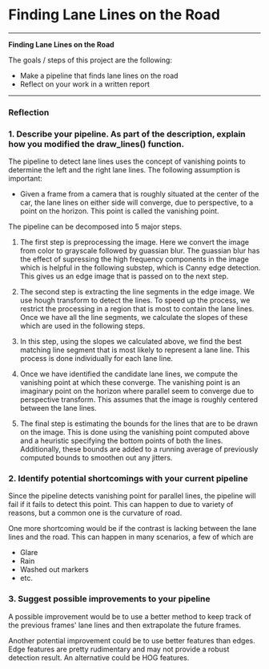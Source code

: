 # **Finding Lane Lines on the Road** 

---

**Finding Lane Lines on the Road**

The goals / steps of this project are the following:
* Make a pipeline that finds lane lines on the road
* Reflect on your work in a written report


[//]: # (Image References)

[image1]: ./examples/grayscale.jpg "Grayscale"

---

### Reflection

### 1. Describe your pipeline. As part of the description, explain how you modified the draw_lines() function.

The pipeline to detect lane lines uses the concept of vanishing points to determine the left and the right lane lines. The following assumption is important:

* Given a frame from a camera that is roughly situated at the center of the car, the lane lines on either side will converge, due to perspective, to a point on the horizon. This point is called the vanishing point.

The pipeline can be decomposed into 5 major steps.

1. The first step is preprocessing the image. Here we convert the image from color to grayscale followed by guassian blur. The guassian blur has the effect of supressing the high frequency components in the image which is helpful in the following substep, which is Canny edge detection. This gives us an edge image that is passed on to the next step.

2. The second step is extracting the line segments in the edge image. We use hough transform to detect the lines. To speed up the process, we restrict the processing in a region that is most to contain the lane lines. Once we have all the line segments, we calculate the slopes of these which are used in the following steps.

3. In this step, using the slopes we calculated above, we find the best matching line segment that is most likely to represent a lane line. This process is done individually for each lane line.

4. Once we have identified the candidate lane lines, we compute the vanishing point at which these converge. The vanishing point is an imaginary point on the horizon where parallel seem to converge due to perspective transform. This assumes that the image is roughly centered between the lane lines.

5. The final step is estimating the bounds for the lines that are to be drawn on the image. This is done using the vanishing point computed above and a heuristic specifying the bottom points of both the lines. Additionally, these bounds are added to a running average of previously computed bounds to smoothen out any jitters.


### 2. Identify potential shortcomings with your current pipeline

Since the pipeline detects vanishing point for parallel lines, the pipeline will fail if it fails to detect this point. This can happen to due to variety of reasons, but a common one is the curvature of road.

One more shortcoming would be if the contrast is lacking between the lane lines and the road. This can happen in many scenarios, a few of which are
* Glare
* Rain
* Washed out markers
* etc.

### 3. Suggest possible improvements to your pipeline

A possible improvement would be to use a better method to keep track of the previous frames' lane lines and then extrapolate the future frames.

Another potential improvement could be to use better features than edges. Edge features are pretty rudimentary and may not provide a robust detection result. An alternative could be HOG features.
